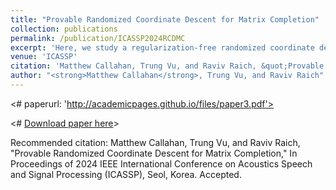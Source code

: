 ```yaml
---
title: "Provable Randomized Coordinate Descent for Matrix Completion"
collection: publications
permalink: /publication/ICASSP2024RCDMC
excerpt: 'Here, we study a regularization-free randomized coordinate descent method that uses an efficient periodic refactorization to guarantee a linear convergence rate.'
venue: 'ICASSP'
citation: 'Matthew Callahan, Trung Vu, and Raviv Raich, &quot;Provable Randomized Coordinate Descent for Matrix Completion,&quot; In Proceedings of 2024 IEEE International Conference on Acoustics Speech and Signal Processing (ICASSP), Seol, Korea. Accepted.'
author: "<strong>Matthew Callahan</strong>, Trung Vu, and Raviv Raich" 
---
```


<# paperurl: 'http://academicpages.github.io/files/paper3.pdf'>

<# [Download paper here](http://academicpages.github.io/files/paper3.pdf)>

Recommended citation: Matthew Callahan, Trung Vu, and Raviv Raich, &quot;Provable Randomized Coordinate Descent for Matrix Completion,&quot; In Proceedings of 2024 IEEE International Conference on Acoustics Speech and Signal Processing (ICASSP), Seol, Korea. Accepted.
